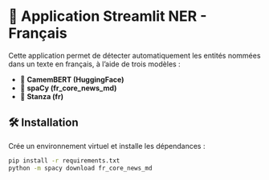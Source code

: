 # 📍 Application Streamlit NER - Français

Cette application permet de détecter automatiquement les entités nommées dans un texte en français, à l’aide de trois modèles :

- 🤗 **CamemBERT (HuggingFace)**
- 🧠 **spaCy (fr_core_news_md)**
- 🔎 **Stanza (fr)**

## 🛠️ Installation

Crée un environnement virtuel et installe les dépendances :

```bash
pip install -r requirements.txt
python -m spacy download fr_core_news_md
